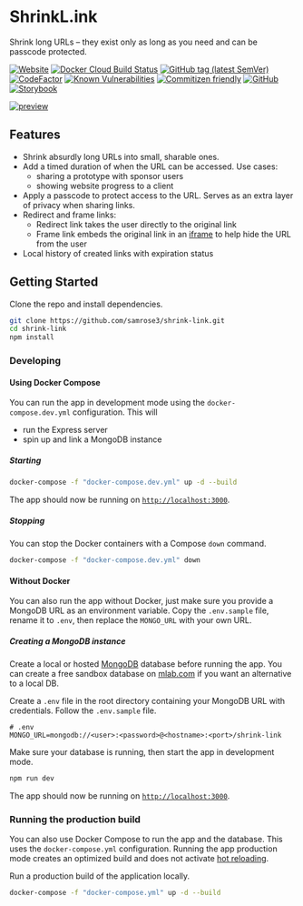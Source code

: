# ShrinkL.ink

Shrink long URLs – they exist only as long as you need and can be passcode protected.

[![Website](https://img.shields.io/website/https/shrinkl.ink.svg)](https://shrinkl.ink)
[![Docker Cloud Build Status](https://img.shields.io/docker/cloud/build/samrose3/shrink-link.svg)](https://hub.docker.com/r/samrose3/shrink-link)
[![GitHub tag (latest SemVer)](https://img.shields.io/github/tag/samrose3/shrink-link.svg)](https://github.com/samrose3/shrink-link/releases)
[![CodeFactor](https://www.codefactor.io/repository/github/samrose3/shrink-link/badge)](https://www.codefactor.io/repository/github/samrose3/shrink-link)
[![Known Vulnerabilities](https://snyk.io/test/github/samrose3/shrink-link/badge.svg?targetFile=package.json)](https://snyk.io/test/github/samrose3/shrink-link?targetFile=package.json)
[![Commitizen friendly](https://img.shields.io/badge/commitizen-friendly-brightgreen.svg)](http://commitizen.github.io/cz-cli/)
[![GitHub](https://img.shields.io/github/license/samrose3/shrink-link.svg)](https://github.com/samrose3/shrink-link/blob/master/LICENSE)
[![Storybook](https://cdn.jsdelivr.net/gh/storybooks/brand@master/badge/badge-storybook.svg)](https://samrose3.github.io/shrink-link)

[![preview](https://user-images.githubusercontent.com/11774595/56473327-6d35e580-642f-11e9-9d95-ebc342d0e766.png)](https://shrinkl.ink)

## Features

- Shrink absurdly long URLs into small, sharable ones.
- Add a timed duration of when the URL can be accessed. Use cases:
  - sharing a prototype with sponsor users
  - showing website progress to a client
- Apply a passcode to protect access to the URL. Serves as an extra layer of privacy when sharing links.
- Redirect and frame links:
  - Redirect link takes the user directly to the original link
  - Frame link embeds the original link in an [iframe](https://developer.mozilla.org/en-US/docs/Mozilla/Tech/XUL/iframe) to help hide the URL from the user
- Local history of created links with expiration status

## Getting Started

Clone the repo and install dependencies.

```bash
git clone https://github.com/samrose3/shrink-link.git
cd shrink-link
npm install
```

### Developing

#### Using Docker Compose

You can run the app in development mode using the `docker-compose.dev.yml` configuration. This will

- run the Express server
- spin up and link a MongoDB instance

##### Starting

```bash
docker-compose -f "docker-compose.dev.yml" up -d --build
```

The app should now be running on [`http://localhost:3000`](http://localhost:3000).

##### Stopping

You can stop the Docker containers with a Compose `down` command.

```bash
docker-compose -f "docker-compose.dev.yml" down
```

#### Without Docker

You can also run the app without Docker, just make sure you provide a MongoDB URL as an environment variable. Copy the `.env.sample` file, rename it to `.env`, then replace the `MONGO_URL` with your own URL.

##### Creating a MongoDB instance

Create a local or hosted [MongoDB](https://www.mongodb.com/) database before running the app. You can create a free sandbox database on [mlab.com](https://mlab.com) if you want an alternative to a local DB.

Create a `.env` file in the root directory containing your MongoDB URL with credentials. Follow the `.env.sample` file.

```text
# .env
MONGO_URL=mongodb://<user>:<password>@<hostname>:<port>/shrink-link
```

Make sure your database is running, then start the app in development mode.

```bash
npm run dev
```

The app should now be running on [`http://localhost:3000`](http://localhost:3000).

### Running the production build

You can also use Docker Compose to run the app and the database. This uses the `docker-compose.yml` configuration. Running the app production mode creates an optimized build and does not activate [hot reloading](https://www.quora.com/Whats-hot-loading-in-Webpack-and-how-does-it-work).

Run a production build of the application locally.

```bash
docker-compose -f "docker-compose.yml" up -d --build
```

